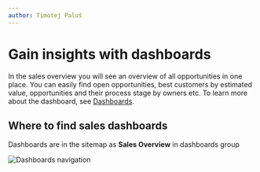 ```yaml
---
author: Timotej Paluš
---
```


# Gain insights with dashboards
In the sales overview you will see an overview of all opportunities in one place. You can easily find open opportunities, best customers by estimated value, opportunities and their process stage by owners etc.
To learn more about the dashboard, see [Dashboards](/en/user-guide/model-driven-apps/basic-app-elements/dashboards).
## Where to find sales dashboards
Dashboards are in the sitemap as **Sales Overview** in dashboards group

![Dashboards navigation](/.attachments/ModelDrivenAppUserGuide/dashboardsNavigation.png)

